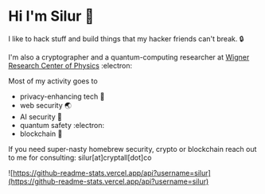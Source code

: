 # Hi I'm Silur :fox_face:

I like to hack stuff and build things that my hacker friends can't break. :lock:

I'm also a cryptographer and a quantum-computing researcher at [Wigner Research Center of Physics](https://wigner.hu/) :electron:

Most of my activity goes to 
- privacy-enhancing tech :key:
- web security :earth_asia:
- AI security :robot:
- quantum safety :electron:
- blockchain :link:

If you need super-nasty homebrew security, crypto or blockchain reach out to me for consulting: silur[at]cryptall[dot]co

![https://github-readme-stats.vercel.app/api?username=silur](https://github-readme-stats.vercel.app/api?username=silur)
